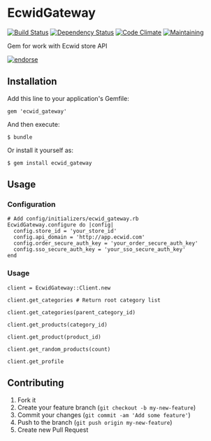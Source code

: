 # EcwidGateway

 [![Build Status](https://secure.travis-ci.org/zzet/ecwid_gateway.png)](http://travis-ci.org/zzet/ecwid_gateway) [![Dependency Status](https://gemnasium.com/zzet/ecwid_gateway.png)](https://gemnasium.com/zzet/ecwid_gateway) [![Code Climate](https://codeclimate.com/badge.png)](https://codeclimate.com/github/zzet/ecwid_gateway) [![Maintaining](http://stillmaintained.com/zzet/ecwid_gateway.png)](http://stillmaintained.com/zzet/ecwid_gateway)

  
 Gem for work with Ecwid store API 

 [![endorse](http://api.coderwall.com/zzet/endorsecount.png)](http://coderwall.com/zzet)

## Installation

Add this line to your application's Gemfile:

    gem 'ecwid_gateway'

And then execute:

    $ bundle

Or install it yourself as:

    $ gem install ecwid_gateway

## Usage

### Configuration

    # Add config/initializers/ecwid_gateway.rb
    EcwidGateway.configure do |config|
      config.store_id = 'your_store_id' 
      config.api_domain = 'http://app.ecwid.com'
      config.order_secure_auth_key = 'your_order_secure_auth_key'
      config.sso_secure_auth_key = 'your_sso_secure_auth_key'
    end

### Usage

    client = EcwidGateway::Client.new

    client.get_categories # Return root category list

    client.get_categories(parent_category_id)

    client.get_products(category_id)
    
    client.get_product(product_id)
    
    client.get_random_products(count)
    
    client.get_profile


## Contributing

1. Fork it
2. Create your feature branch (`git checkout -b my-new-feature`)
3. Commit your changes (`git commit -am 'Add some feature'`)
4. Push to the branch (`git push origin my-new-feature`)
5. Create new Pull Request
